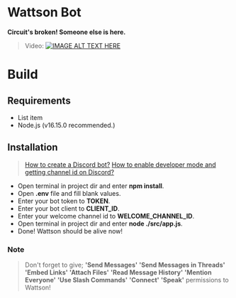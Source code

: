 
# Wattson Bot

**Circuit's broken! Someone else is here.**
  
> Video:
> [![IMAGE ALT TEXT HERE](https://img.youtube.com/vi/N7lgKbtZpOI/0.jpg)](https://www.youtube.com/watch?v=N7lgKbtZpOI)

  
# Build

## Requirements
- List item
- Node.js (v16.15.0 recommended.)

## Installation

> [How to create a Discord bot?](https://discord.com/developers/docs/getting-started)
> [How to enable developer mode and getting channel id on Discord?](https://beebom.com/how-enable-disable-developer-mode-discord/#:~:text=%28Android,%20iOS%29-,1.,And%20that%27s%20it.)

- Open terminal in project dir and enter **npm install**.
- Open **.env** file and fill blank values.
- Enter your bot token to **TOKEN**.
- Enter your bot client to **CLIENT_ID**.
- Enter your welcome channel id to **WELCOME_CHANNEL_ID**.
- Open terminal in project dir and enter **node ./src/app.js**.
- Done! Wattson should be alive now!

### Note
> Don't forget to give;
> **'Send Messages'**
> **'Send Messages in Threads'**
> **'Embed Links'**
> **'Attach Files'**
> **'Read Message History'**
> **'Mention Everyone'**
> **'Use Slash Commands'**
> **'Connect'**
> **'Speak'**
> permissions to Wattson!
